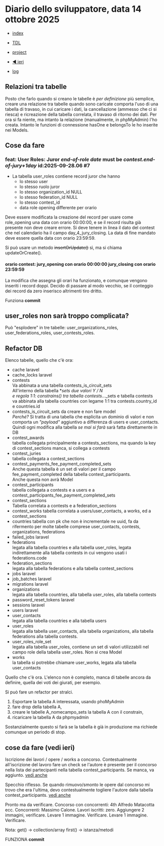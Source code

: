 # Diario dello sviluppatore, data 14 ottobre 2025

* [index](../index.md)

* [TDL](../TDL.md)
* [project](https://github.com/users/mrai64/projects/1)
* [◀️ ieri](./2025-10-13_IT.md)
* [log](/storage/logs/laravel.log)

## Relazioni tra tabelle

Posto che farlo quando si creano le tabelle
è *per definizione* più semplice, creare una
relazione tra tabelle quando sono caricate
comporta l'uso di una tabella di travaso, in cui
caricare i dati, la cancellazione (ammesso che
ci si riesca) e ricreazione della tabella
correlata, il travaso di ritorno dei dati. Per
ora si fa niente, ma intanto la relazione
(manualmente, in phpMyAdmin) l'ho creata.
Intanto le funzioni di connessione hasOne e
belongsTo le ho inserite nei Models.

## Cose da fare

### feat: User Roles: Juror *end-of-role date* must be *contest.end-of-jury+1day* id:2025-09-28.06 #7

* La tabella user_roles contiene record juror che hanno
  * lo stesso user
  * lo stesso ruolo juror
  * lo stesso organization_id NULL
  * lo stesso federation_id NULL
  * lo stesso contest_id
  * data role opening differente per orario

Deve essere modificata la creazione del record
per usare come role_opening una data con orario
00:00:00, e se il record risulta già presente
non deve creare errore. Si deve tenere in linea
il dato del contest che nel calendario ha il campo
day_4_jury_closing. La data di fine mandato deve essere
quella data con orario 23:59:59.

Si può usare un metodo ~~insertOrUpdate()~~ sì, ma si chiama updateOrCreate().

#### orario contest: jury_opening con orario 00:00:00 jury_closing con orario 23:59:59

La modifica che assegna gli orari ha funzionato, e
comunque vengono inseriti i record doppi.
Decido di passare al modo vecchio, se il conteggio
dei record da  zero inserisco altrimenti tiro dritto.

Funziona **commit**

## user_roles non sarà troppo complicata?

Può "esplodere" in tre tabelle:  user_organizations_roles, user_federations_roles, user_contests_roles.

## Refactor DB

Elenco tabelle, quello che c'è ora:

* cache laravel
* cache_locks laravel
* contests  
  Va abbinata a una tabella contests_is_circuit_sets  
  All'interno della tabella **sets due valori
  Y / N  
  e regola 1:1: constrains() tra tabella contests*..._sets e tabella contests  
  va abbinata alla tabella countries con
  legame 1:1 tra contests.country_id e countries.id
* contests_is_circuit_sets da creare e non fare model  
  *Perché?* Si tratta di una tabella che
  esplicita un dominio di valori e non comporta un *"payload"* aggiuntivo a differenza
  di users e user_contacts.  
  Quindi ogni modifica alla tabella *se mai si farà*
  sarà fatta direttamente in DB
* contest_awards  
  tabella collegata principalmente a contests_sections,
  ma quando la key di contest_sections
  manca, si collega a contests
* contest_juries  
  tabella collegata a contest_sections
* contest_payments_fee_payment_completed_sets  
  Anche questa tabella è un set di valori per il campo
  fee_payment_completed della tabella contest_participants.  
  Anche questa non avrà Model
* contest_participants  
  tabella collegata a contests e a users
  e a contest_participants_fee_payment_completed_sets
* contest_sections  
  Tabella correlata a contests e a federation_sections
* contest_works
  tabella correlata a users/user_contacts,
  a works, ed a contest_sections
* countries
  tabella con pk che non è incrementale ne uuid, fa da rifermento per molte tabelle
  comprese user_contacts, contests,
  organizations, federations
* failed_jobs laravel
* federations  
  legata alla tabella countries e alla
  tabella user_roles,
  legata indirettamente alla tabella
  contests in cui vengono usati
  i federations.code
* federation_sections  
  legata alla tabella federations e alla
  tabella contest_sections
* jobs laravel
* job_batches laravel
* migrations laravel
* organizations  
  legata alla tabella countries, alla
  tabella user_roles, alla tabella contests
* password_reset_tokens laravel
* sessions laravel
* users laravel
* user_contacts  
  legata alla tabella countries e alla tabella users
* user_roles  
  legata alla tabella user_contacts, alla tabella organizations, alla tabella federations
  alla tabella contests.
* user_roles_role_set  
  legata alla tabella user_roles, contiene un set di
  valori utilizzabili nel campo role della tabella
  user_roles. Non si crea Model
* works  
  la tabella si potrebbe chiamare user_works, legata alla tabella user_contacts

Quello che c'è ora. L'elenco non è completo, manca di tabelle ancora da definire, quella dei voti dei giurati, per esempio.

Si può fare un refactor per stralci.

1. Esportare la tabella A interessata, usando phoMyAdmin
2. fare drop della tabella A,
3. creare le tabelle A_nomecampo_sets la tabella A con il constrain,
4. ricaricare la tabella A da phpmyadmin

Sostanzialmente questo si farà se la tabella è già in produzione ma richiede comunque
un periodo di stop.

## cose da fare (vedi ieri)

Iscrizione dei lavori / opere / works a concorso. Contestualmente
all'iscrizione del lavoro fare un check se l'autore è presente
per il concorso nella lista dei partecipanti nella tabella contest_participants.
Se manca, va aggiunto.
[vedi anche](/app/Livewire/Contest/Subscribe/Add.php)

Specchio riflesso. Se quando rimuovo/smonto le opere dal concorso mi
trovo che era l'ultima, devo contestualmente togliere l'autore dalla
tabella contest_participants.
[vedi anche](/app/Livewire/Contest/Subscribe/Remove.php)

Pronto ma da verificare. Concorso con concorrenti:
4th Alfredo Matacotta ecc. Concorrenti: Massimo Calone.
Lavori iscritti: zero. Aggiungere 2 immagini, verificare.
Levare 1 immagine. Verificare. Levare 1 immagine. Verificare.

Nota: get() -> collection/array first() -> istanza/metodi

FUNZIONA **commit**